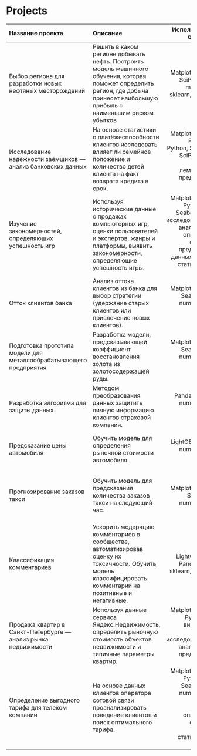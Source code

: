# Projects

|Название проекта|Описание|Использованные библиотеки|
|:-------------|:-------------|-------------:|
| Выбор региона для разработки новых нефтяных месторождений      | Решить в каком регионе добывать нефть. Построить модель машинного обучения, которая поможет определить регион, где добыча принесет наибольшую прибыль с наименьшим риском убытков | Bootstrap, Matplotlib, Pandas, SciPy, Seaborn, math, numpy, sklearn, машинное обучение |
| Исследование надёжности заёмщиков — анализ банковских данных      | На основе статистики о платёжеспособности клиентов исследовать влияет ли семейное положение и количество детей клиента на факт возврата кредита в срок. | Matplotlib, Pandas, PyMystem3, Python, SciKitLearn, SciPy, Seaborn, numpy, лемматизация, предобработка данных.|
| Изучение закономерностей, определяющих успешность игр | Используя исторические данные о продажах компьютерных игр, оценки пользователей и экспертов, жанры и платформы, выявить закономерности, определяющие успешность игры. | Matplotlib, Pandas, Python, SciPy, Seaborn, numpy, исследовательский анализ данных, описательная статистика, предобработка данных, проверка статистических гипотез.|
| Отток клиентов банка| Анализ оттока клиентов из банка для выбор стратегии (удержание старых клиентов или привлечение новых клиентов).|Matplotlib, Pandas, Seaborn, math, numpy, sklearn, машинное обучение.|
|Подготовка прототипа модели для металлообрабатывающего предприятия |Разработка модели, предсказывающей коэффициент восстановления золота из золотосодержащей руды.| Matplotlib, Pandas, Seaborn, math, numpy, sklearn, машинное обучение.|
|Разработка алгоритма для защиты данных |Методом преобразования данных защитить личную информацию клиентов страховой компании. |Pandas, Seaborn, numpy, sklearn, машинное обучение.|
|Предсказание цены автомобиля |Обучить модель для определения рыночной стоимости автомобиля. | CatBoost, LightGBM, Pandas, numpy, sklearn, машинное обучение.|
| Прогнозирование заказов такси| Обучить модель для предсказания количества заказов такси на следующий час. | CatBoost, LightGBM, Matplotlib, Pandas, StatsModels, numpy, sklearn, машинное обучение.|
| Классификация комментариев| Ускорить модерацию комментариев в сообществе, автоматизировав оценку их токсичности. Обучить модель классифицировать комментарии на позитивные и негативные. | CatBoost, LightGBM, NLTK, Pandas, numpy, sklearn, машинное обучение.|
| Продажа квартир в Санкт-Петербурге — анализ рынка недвижимости| Используя данные сервиса Яндекс.Недвижимость, определить рыночную стоимость объектов недвижимости и типичные параметры квартир. |Matplotlib, Pandas, Python, math, визуализация данных, исследовательский анализ данных, предобработка данных.|
| Определение выгодного тарифа для телеком компании| На основе данных клиентов оператора сотовой связи проанализировать поведение клиентов и поиск оптимального тарифа.| Matplotlib, Pandas, Python, SciPy, Seaborn, math, numpy, sklearn, машинное обучение, описательная статистика, проверка статистических гипотез.|

